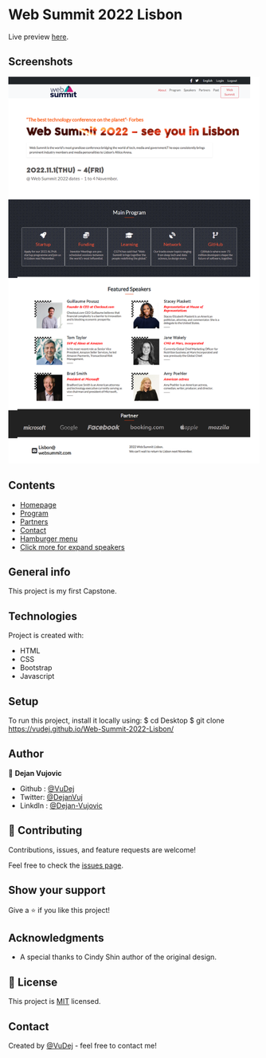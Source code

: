 # Web Summit 2022 Lisbon

Live preview [here](https://vudej.github.io/Web-Summit/). 

## Screenshots
![Example screenshot](img/screenshot.png)

## Contents
* [Homepage](#homepage)
* [Program](#program)
* [Partners](#partners)
* [Contact](#contact)
* [Hamburger menu](#mobile)
* [Click more for expand speakers](#speakers)

## General info
This project is my first Capstone.
	
## Technologies
Project is created with:
* HTML
* CSS
* Bootstrap
* Javascript

	
## Setup
To run this project, install it locally using:
$ cd Desktop
$ git clone https://vudej.github.io/Web-Summit-2022-Lisbon/

## Author

👤 **Dejan Vujovic**

- Github : [@VuDej](https://github.com/VuDej)
- Twitter: [@DejanVuj](https://twitter.com/DejanVuj)
- LinkdIn : [@Dejan-Vujovic](https://www.linkedin.com/in/dejan-vujovic-5a0672225/)


## 🤝 Contributing

Contributions, issues, and feature requests are welcome!

Feel free to check the [issues page](https://github.com/VuDej/Web-Summit-2022-Lisbon/issues/3).

## Show your support

Give a ⭐️ if you like this project!

## Acknowledgments

- A special thanks to Cindy Shin author of the original design.

## 📝 License

This project is [MIT](LICENSE) licensed.

## Contact
Created by [@VuDej](https://github.com/VuDej) - feel free to contact me!


